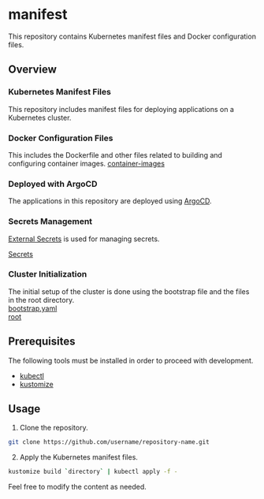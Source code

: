 # manifest
This repository contains Kubernetes manifest files and Docker configuration files.

## Overview
### Kubernetes Manifest Files
This repository includes manifest files for deploying applications on a Kubernetes cluster.

### Docker Configuration Files
This includes the Dockerfile and other files related to building and configuring container images.
[container-images](https://github.com/honahuku/manifest/tree/main/container-images)

### Deployed with ArgoCD
The applications in this repository are deployed using [ArgoCD](https://github.com/argoproj/argo-cd/).

### Secrets Management
[External Secrets](https://github.com/external-secrets/external-secrets/) is used for managing secrets.  
  
[Secrets](https://github.com/honahuku/manifest/tree/main/config/externalsecret)  

### Cluster Initialization
The initial setup of the cluster is done using the bootstrap file and the files in the root directory.  
[bootstrap.yaml](https://github.com/honahuku/manifest/blob/main/bootstrap.yaml)  
[root](https://github.com/honahuku/manifest/tree/main/root)  

## Prerequisites
The following tools must be installed in order to proceed with development.  
- [kubectl](https://kubernetes.io/docs/tasks/tools/)  
- [kustomize](https://github.com/kubernetes-sigs/kustomize)  

## Usage
1. Clone the repository.
```bash
git clone https://github.com/username/repository-name.git
```
2. Apply the Kubernetes manifest files.

```bash
kustomize build `directory` | kubectl apply -f -
```

Feel free to modify the content as needed.